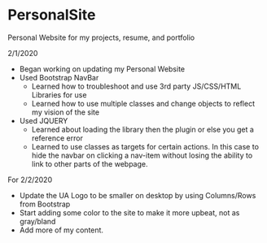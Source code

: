 # PersonalSite
Personal Website for my projects, resume, and portfolio

2/1/2020
- Began working on updating my Personal Website
- Used Bootstrap NavBar
  - Learned how to troubleshoot and use 3rd party JS/CSS/HTML Libraries for use
  - Learned how to use multiple classes and change objects to reflect my vision of the site
- Used JQUERY
  - Learned about loading the library then the plugin or else you get a reference error
  - Learned to use classes as targets for certain actions. In this case to hide the navbar on clicking a nav-item without losing
  the ability to link to other parts of the webpage.
  
For 2/2/2020
- Update the UA Logo to be smaller on desktop by using Columns/Rows from Bootstrap
- Start adding some color to the site to make it more upbeat, not as gray/bland
- Add more of my content.
